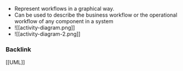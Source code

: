- Represent workflows in a graphical way.
- Can be used to describe the business workflow or the operational workflow of any component in a system
- ![[activity-diagram.png]]
- ![[activity-diagram-2.png]]

### Backlink
[[UML]]